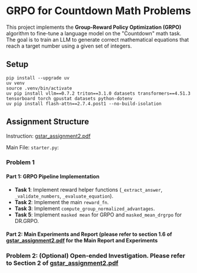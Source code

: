# GRPO for Countdown Math Problems

This project implements the **Group-Reward Policy Optimization (GRPO)** algorithm to fine-tune a language model on the "Countdown" math task. The goal is to train an LLM to generate correct mathematical equations that reach a target number using a given set of integers.

## Setup

```
pip install --upgrade uv
uv venv
source .venv/bin/activate
uv pip install vllm==0.7.2 triton==3.1.0 datasets transformers==4.51.3 tensorboard torch gpustat datasets python-dotenv
uv pip install flash-attn==2.7.4.post1 --no-build-isolation
```

## Assignment Structure

Instruction: [gstar_assignment2.pdf](./gstar_assignment2.pdf)

Main File: `starter.py`:

### Problem 1
#### Part 1: GRPO Pipeline Implementation
-   **Task 1**: Implement reward helper functions (`_extract_answer`, `_validate_numbers`, `_evaluate_equation`).
-   **Task 2**: Implement the main `reward_fn`.
-   **Task 3**: Implement `compute_group_normalized_advantages`.
-   **Task 5**: Implement `masked mean` for GRPO and `masked_mean_drgrpo` for DR.GRPO.

#### Part 2: Main Experiments and Report (please refer to section 1.6 of [gstar_assignment2.pdf](./gstar_assignment2.pdf) for the Main Report and Experiments

### Problem 2: (Optional) Open-ended Investigation. Please refer to Section 2 of [gstar_assignment2.pdf](./gstar_assignment2.pdf)
